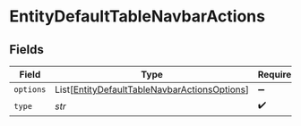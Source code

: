 # EntityDefaultTableNavbarActions


## Fields

| Field                                                                                                         | Type                                                                                                          | Required                                                                                                      | Description                                                                                                   |
| ------------------------------------------------------------------------------------------------------------- | ------------------------------------------------------------------------------------------------------------- | ------------------------------------------------------------------------------------------------------------- | ------------------------------------------------------------------------------------------------------------- |
| `options`                                                                                                     | List[[EntityDefaultTableNavbarActionsOptions](../../models/shared/entitydefaulttablenavbaractionsoptions.md)] | :heavy_minus_sign:                                                                                            | N/A                                                                                                           |
| `type`                                                                                                        | *str*                                                                                                         | :heavy_check_mark:                                                                                            | N/A                                                                                                           |